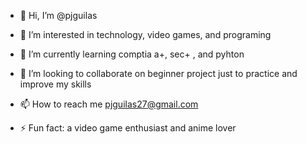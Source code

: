 - 👋 Hi, I’m @pjguilas
- 👀 I’m interested in technology, video games, and programing

- 🌱 I’m currently learning comptia a+, sec+ , and pyhton
  
- 💞️ I’m looking to collaborate on beginner project just to practice and improve my skills
  
- 📫 How to reach me pjguilas27@gmail.com
  
- ⚡ Fun fact: a video game enthusiast and anime lover

<!---
pjguilas/pjguilas is a ✨ special ✨ repository because its `README.md` (this file) appears on your GitHub profile.
You can click the Preview link to take a look at your changes.
--->
